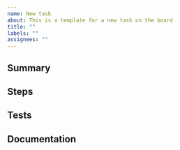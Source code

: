 ```yaml
---
name: New task
about: This is a template for a new task on the board
title: ""
labels: ""
assignees: ""
---
```


<!-- REMEMBER: Add this issue to the `guesstimator backlog` project! -->

## Summary

<!-- What needs to be done? -->

## Steps

<!-- What changes need to be made and where? This may not always be known specifically, but the task should include as much detail as possible.. -->

## Tests

<!-- What test cases need to be written? -->

## Documentation

<!-- Is there any documentation that needs to be created or updated? -->
